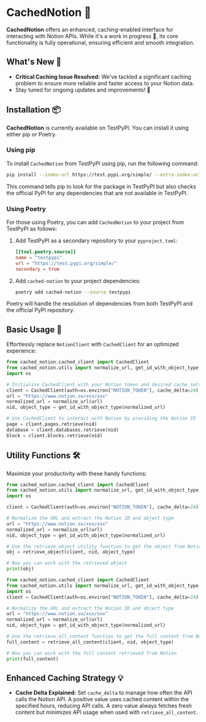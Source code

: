 # CachedNotion 🔧
**CachedNotion** offers an enhanced, caching-enabled interface for interacting with Notion APIs. While it's a work in progress 🚧, its core functionality is fully operational, ensuring efficient and smooth integration.

## What's New 🌟
- **Critical Caching Issue Resolved:** We've tackled a significant caching problem to ensure more reliable and faster access to your Notion data.
- Stay tuned for ongoing updates and improvements! 💼

## Installation 📦

**CachedNotion** is currently available on TestPyPI. You can install it using either pip or Poetry.

### Using pip

To install `CachedNotion` from TestPyPI using pip, run the following command:

```bash
pip install --index-url https://test.pypi.org/simple/ --extra-index-url https://pypi.org/simple cached-notion
```

This command tells pip to look for the package in TestPyPI but also checks the official PyPI for any dependencies that are not available in TestPyPI.

### Using Poetry

For those using Poetry, you can add `CachedNotion` to your project from TestPyPI as follows:

1. Add TestPyPI as a secondary repository to your `pyproject.toml`:

   ```toml
   [[tool.poetry.source]]
   name = "testpypi"
   url = "https://test.pypi.org/simple/"
   secondary = true
   ```

2. Add `cached-notion` to your project dependencies:

   ```bash
   poetry add cached-notion --source testpypi
   ```

Poetry will handle the resolution of dependencies from both TestPyPI and the official PyPI repository.


## Basic Usage 📖
Effortlessly replace `NotionClient` with `CachedClient` for an optimized experience:
```python
from cached_notion.cached_client import CachedClient
from cached_notion.utils import normalize_url, get_id_with_object_type
import os

# Initialize CachedClient with your Notion token and desired cache settings
client = CachedClient(auth=os.environ["NOTION_TOKEN"], cache_delta=24)
url = "https://www.notion.so/xxx/xxx"
normalized_url = normalize_url(url)
nid, object_type = get_id_with_object_type(normalized_url)

# Use CachedClient to interact with Notion by providing the Notion ID
page = client.pages.retrieve(nid)
database = client.databases.retrieve(nid)
block = client.blocks.retrieve(nid)
```

## Utility Functions 🛠️
Maximize your productivity with these handy functions:
```python
from cached_notion.cached_client import CachedClient
from cached_notion.utils import normalize_url, get_id_with_object_type, retrieve_object
import os

client = CachedClient(auth=os.environ["NOTION_TOKEN"], cache_delta=24)

# Normalize the URL and extract the Notion ID and object type
url = "https://www.notion.so/xxx/xxx"
normalized_url = normalize_url(url)
nid, object_type = get_id_with_object_type(normalized_url)

# Use the retrieve_object utility function to get the object from Notion
obj = retrieve_object(client, nid, object_type)

# Now you can work with the retrieved object
print(obj)
```

```python
from cached_notion.cached_client import CachedClient
from cached_notion.utils import normalize_url, get_id_with_object_type, retrieve_all_content
import os
client = CachedClient(auth=os.environ["NOTION_TOKEN"], cache_delta=24)

# Normalize the URL and extract the Notion ID and object type
url = "https://www.notion.so/xxx/xxx"
normalized_url = normalize_url(url)
nid, object_type = get_id_with_object_type(normalized_url)

# Use the retrieve_all_content function to get the full content from Notion
full_content = retrieve_all_content(client, nid, object_type)

# Now you can work with the full content retrieved from Notion
print(full_content)
```

## Enhanced Caching Strategy 💡
- **Cache Delta Explained:** Set `cache_delta` to manage how often the API calls the Notion API. A positive value uses cached content within the specified hours, reducing API calls. A zero value always fetches fresh content but minimizes API usage when used with `retrieve_all_content`.
